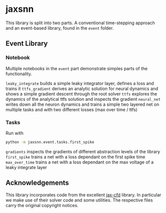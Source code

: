 # jaxsnn



This library is split into two parts. A conventional time-stepping approach and an event-based library, found in the `event` folder.

## Event Library

### Notebook

Multiple notebooks in the `event` part demonstrate simples parts of the functionality.

`leaky_integrate` builds a simple leaky integrator layer, defines a loss and trains it
`ttfs_gradient` derives an analytic solution for neural dynamics and shows a simple gradient descent through the root solver
`ttfs` explores the dynamics of the analytical ttfs solution and inspects the gradient
`neural_net` writes down all the neuron dynamics and trains a simple two layered net on multiple tasks and with two different losses (max over time / ttfs)

### Tasks

Run with 

```bash
python -m jaxsnn.event.tasks.first_spike
```

`gradients` inspects the gradients of different abstraction levels of the library
`first_spike` trains a net with a loss dependant on the first spike time
`max_over_time` trains a net with a loss dependant on the max voltage of a leaky integrate layer


## Acknowledgements

This library incorporates code from the excellent [jax-cfd](https://github.com/google/jax-cfd) library. In particular we make use of their solver code and some utilities. The respective files carry the original copyright notices.
